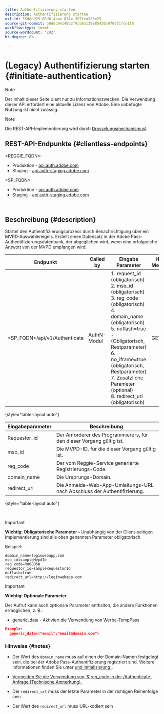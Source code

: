 ```yaml
---
title: Authentifizierung starten
description: Authentifizierung starten
exl-id: 55dddd29-68d6-4aae-8744-307fea285e29
source-git-commit: b0d6c94148b2f9cb8a139685420a970671fce1f5
workflow-type: tm+mt
source-wordcount: '292'
ht-degree: 0%

---
```


# (Legacy) Authentifizierung starten {#initiate-authentication}

>[!NOTE]
>
>Der Inhalt dieser Seite dient nur zu Informationszwecken. Die Verwendung dieser API erfordert eine aktuelle Lizenz von Adobe. Eine unbefugte Nutzung ist nicht zulässig.

>[!NOTE]
>
> Die REST-API-Implementierung wird durch [Drosselungsmechanismus) ](/help/authentication/integration-guide-programmers/throttling-mechanism.md)

## REST-API-Endpunkte {#clientless-endpoints}

&lt;REGGIE_FQDN>:

* Produktion - [api.auth.adobe.com](http://api.auth.adobe.com/)
* Staging - [api.auth-staging.adobe.com](http://api.auth-staging.adobe.com/)

&lt;SP_FQDN>:

* Produktion - [api.auth.adobe.com](http://api.auth.adobe.com/)
* Staging - [api.auth-staging.adobe.com](http://api.auth-staging.adobe.com/)

</br>


## Beschreibung {#description}

Startet den Authentifizierungsprozess durch Benachrichtigung über ein MVPD-Auswahlereignis. Erstellt einen Datensatz in der Adobe Pass-Authentifizierungsdatenbank, der abgeglichen wird, wenn eine erfolgreiche Antwort von der MVPD empfangen wird.



| Endpunkt | Called </br>by | Eingabe   </br>Parameter | HTTP </br>Methode | Antwort | HTTP </br>Antwort |
| --- | --- | --- | --- | --- | --- |
| &lt;SP_FQDN>/api/v1/Authenticate | AuthN-Modul | 1. request_id (obligatorisch)</br>2.  mso_id (obligatorisch)</br>3.  reg_code (obligatorisch)</br>4.  domain_name (obligatorisch)</br>5.  noflash=true - </br>    (Obligatorisch, Restparameter)</br>6.  no_iframe=true (obligatorisch, Restparameter)</br>7.  Zusätzliche Parameter (optional)</br>8.  redirect_url (obligatorisch) | GET | Die Anmelde-Web-App wird zur Anmeldeseite von MVPD weitergeleitet. | 302 für vollständige Umleitungsimplementierungen |

{style="table-layout:auto"}


| Eingabeparameter | Beschreibung |
| --- | --- |
| Requestor_id | Der Anforderer des Programmierers, für den dieser Vorgang gültig ist. |
| mso_id | Die MVPD-ID, für die dieser Vorgang gültig ist. |
| reg_code | Der vom Reggie-Service generierte Registrierungs-Code. |
| domain_name | Die Ursprungs-Domain. |
| redirect_url | Die Anmelde-Web-App-Umleitungs-URL nach Abschluss der Authentifizierung. |

{style="table-layout:auto"}

</br>

>[!IMPORTANT]
> 
>**Wichtig: Obligatorische Parameter -** Unabhängig von der Client-seitigen Implementierung sind alle oben genannten Parameter obligatorisch.
>
>
>Beispiel:
>
>```
>domain_name=loginwebapp.com
>mso_id=sampleMvpdId
>reg_code=RO0885W
>requestor_id=sampleRequestorId
>noflash=true
>redirect_url=http://loginwebapp.com
>```

>[!IMPORTANT]
> 
>**Wichtig: Optionale Parameter**
>
>Der Aufruf kann auch optionale Parameter enthalten, die andere Funktionen ermöglichen, z. B.:
>
> * generic\_data - Aktiviert die Verwendung von [Werbe-TempPass](/help/authentication/integration-guide-programmers/features-premium/temporary-access/promotional-temp-pass.md)
>
>```JSON
>Example:
>   generic_data=("email":"email@domain.com")
>```


### **Hinweise** {#notes}

* Der Wert des `domain_name` muss auf einen der Domain-Namen festgelegt sein, die bei der Adobe Pass-Authentifizierung registriert sind. Weitere Informationen finden Sie unter [ und Initialisierung ](/help/authentication/kickstart/programmer-overview.md).

* [Vermeiden Sie die Verwendung von &#39;&amp;&#39;reg\_code in der /Authenticate-Anfrage (Technische Anmerkung).](/help/authentication/integration-guide-programmers/legacy/notes-technical/clientless-avoid-using-reg-code-in-authenticate-request.md)

* Der `redirect_url` muss der letzte Parameter in der richtigen Reihenfolge sein

* Der Wert des `redirect_url` muss URL-kodiert sein
